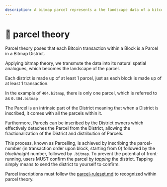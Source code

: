 ```yaml
---
description: A bitmap parcel represents a the landscape data of a bitcoin transaction.
---
```


# 🏡 parcel theory

Parcel theory poses that each Bitcoin transaction within a Block is a Parcel in a Bitmap District.

Applying bitmap theory, we transmute the data into its natural spatial analogues, which becomes the landscape of the parcel.

Each district is made up of at least 1 parcel, just as each block is made up of at least 1 transaction.

In the example of `404.bitmap`, there is only one parcel, which is referred to as `0.404.bitmap`

The Parcel is an intrinsic part of the District meaning that when a District is inscribed, it comes with all the parcels within it.

Furthermore, Parcels can be inscribed by the District owners which effectively detaches the Parcel from the District, allowing the fractionalization of the District and distribution of Parcels.

This process, known as Parcelling, is achieved by inscribing the parcel-number (in transaction order upon block, starting from 0) followed by the _blockheight_ number, followed by `.bitmap`. To prevent the potential of front-running, users MUST confirm the parcel by _tapping_ the district. Tapping simply means to send the district to yourself to confirm.

Parcel inscriptions must follow the [parcel-ruleset.md](parcel-ruleset.md "mention") to recognized within parcel theory.
